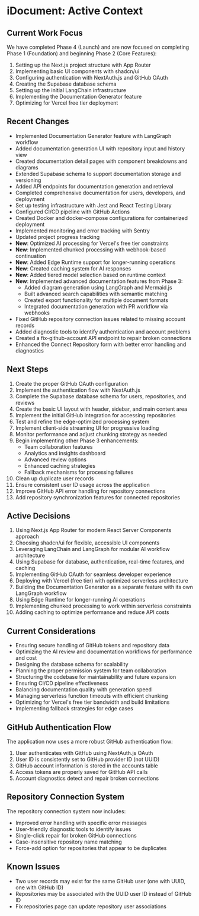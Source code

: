 # iDocument: Active Context

## Current Work Focus
We have completed Phase 4 (Launch) and are now focused on completing Phase 1 (Foundation) and beginning Phase 2 (Core Features):
1. Setting up the Next.js project structure with App Router
2. Implementing basic UI components with shadcn/ui
3. Configuring authentication with NextAuth.js and GitHub OAuth
4. Creating the Supabase database schema
5. Setting up the initial LangChain infrastructure
6. Implementing the Documentation Generator feature
7. Optimizing for Vercel free tier deployment

## Recent Changes
- Implemented Documentation Generator feature with LangGraph workflow
- Added documentation generation UI with repository input and history view
- Created documentation detail pages with component breakdowns and diagrams
- Extended Supabase schema to support documentation storage and versioning
- Added API endpoints for documentation generation and retrieval
- Completed comprehensive documentation for users, developers, and deployment
- Set up testing infrastructure with Jest and React Testing Library
- Configured CI/CD pipeline with GitHub Actions
- Created Docker and docker-compose configurations for containerized deployment
- Implemented monitoring and error tracking with Sentry
- Updated project progress tracking
- **New**: Optimized AI processing for Vercel's free tier constraints
- **New**: Implemented chunked processing with webhook-based continuation
- **New**: Added Edge Runtime support for longer-running operations
- **New**: Created caching system for AI responses
- **New**: Added tiered model selection based on runtime context
- **New**: Implemented advanced documentation features from Phase 3:
  - Added diagram generation using LangGraph and Mermaid.js
  - Built advanced search capabilities with semantic matching
  - Created export functionality for multiple document formats
  - Integrated documentation generation with PR workflow via webhooks
- Fixed GitHub repository connection issues related to missing account records
- Added diagnostic tools to identify authentication and account problems
- Created a fix-github-account API endpoint to repair broken connections
- Enhanced the Connect Repository form with better error handling and diagnostics

## Next Steps
1. Create the proper GitHub OAuth configuration
2. Implement the authentication flow with NextAuth.js
3. Complete the Supabase database schema for users, repositories, and reviews
4. Create the basic UI layout with header, sidebar, and main content area
5. Implement the initial GitHub integration for accessing repositories
6. Test and refine the edge-optimized processing system
7. Implement client-side streaming UI for progressive loading
8. Monitor performance and adjust chunking strategy as needed
9. Begin implementing other Phase 3 enhancements:
   - Team collaboration features
   - Analytics and insights dashboard
   - Advanced review options
   - Enhanced caching strategies
   - Fallback mechanisms for processing failures
10. Clean up duplicate user records
11. Ensure consistent user ID usage across the application
12. Improve GitHub API error handling for repository connections
13. Add repository synchronization features for connected repositories

## Active Decisions
1. Using Next.js App Router for modern React Server Components approach
2. Choosing shadcn/ui for flexible, accessible UI components
3. Leveraging LangChain and LangGraph for modular AI workflow architecture
4. Using Supabase for database, authentication, real-time features, and caching
5. Implementing GitHub OAuth for seamless developer experience
6. Deploying with Vercel (free tier) with optimized serverless architecture
7. Building the Documentation Generator as a separate feature with its own LangGraph workflow
8. Using Edge Runtime for longer-running AI operations
9. Implementing chunked processing to work within serverless constraints
10. Adding caching to optimize performance and reduce API costs

## Current Considerations
- Ensuring secure handling of GitHub tokens and repository data
- Optimizing the AI review and documentation workflows for performance and cost
- Designing the database schema for scalability
- Planning the proper permission system for team collaboration
- Structuring the codebase for maintainability and future expansion
- Ensuring CI/CD pipeline effectiveness
- Balancing documentation quality with generation speed
- Managing serverless function timeouts with efficient chunking
- Optimizing for Vercel's free tier bandwidth and build limitations
- Implementing fallback strategies for edge cases

## GitHub Authentication Flow
The application now uses a more robust GitHub authentication flow:
1. User authenticates with GitHub using NextAuth.js OAuth
2. User ID is consistently set to GitHub provider ID (not UUID)
3. GitHub account information is stored in the accounts table
4. Access tokens are properly saved for GitHub API calls
5. Account diagnostics detect and repair broken connections

## Repository Connection System
The repository connection system now includes:
- Improved error handling with specific error messages
- User-friendly diagnostic tools to identify issues
- Single-click repair for broken GitHub connections
- Case-insensitive repository name matching
- Force-add option for repositories that appear to be duplicates

## Known Issues
- Two user records may exist for the same GitHub user (one with UUID, one with GitHub ID)
- Repositories may be associated with the UUID user ID instead of GitHub ID
- Fix repositories page can update repository user associations 